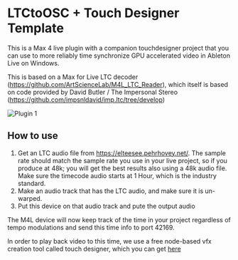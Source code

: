 # LTCtoOSC + Touch Designer Template
This is a Max 4 live plugin with a companion touchdesigner project that you can use to more reliably time synchronize GPU accelerated video in Ableton Live on Windows.

This is based on a Max for Live LTC decoder (https://github.com/ArtScienceLab/M4L_LTC_Reader), which itself is based on code provided by David Butler / The Impersonal Stereo (https://github.com/impsnldavid/imp.ltc/tree/develop)

![Plugin 1](https://cdn.discordapp.com/attachments/422835897332137984/925476063746867220/unknown.png)

## How to use
1. Get an LTC audio file from https://elteesee.pehrhovey.net/. The sample rate should match the sample rate you use in your live project, so if you produce at 48k; you will get the best results also using a 48k audio file. Make sure the timecode audio starts at 1 Hour, which is the industry standard.
2. Make an audio track that has the LTC audio, and make sure it is un-warped.
3. Put this device on that audio track and pute the output audio

The M4L device will now keep track of the time in your project regardless of tempo modulations and send this time info to port 42169.

In order to play back video to this time, we use a free node-based vfx creation tool called touch designer, which you can get [here](https://derivative.ca/)
